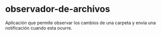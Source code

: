 # observador-de-archivos
Aplicación que permite observar los cambios de una carpeta y envia una notificación cuando esta ocurre.
